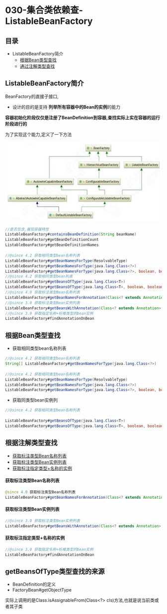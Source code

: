 # 030-集合类依赖查-ListableBeanFactory

## 目录

- ListableBeanFactory简介
  - [根据Bean类型查找](#根据Bean类型查找)
  - [通过注解类型查找](#通过注解类型查找)

## ListableBeanFactory简介

BeanFactory的直接子接口, 

- 设计的目的是支持 **列举所有容器中的Bean的实例**的能力

**容器初始化阶段仅仅是注册了BeanDefinition到容器,查找实际上实在容器的运行阶段进行的**

为了实现这个能力,定义了一下方法

![image-20200917212321381](../../assets/image-20200917212321381.png)

```java
//是否包含,展现容器特性
ListableBeanFactory#containsBeanDefinition(String beanName)
ListableBeanFactory#getBeanDefinitionCount
ListableBeanFactory#getBeanDefinitionNames

//@since 4.2 获取相同类型bean名称列表
ListableBeanFactory#getBeanNamesForType(ResolvableType)
ListableBeanFactory#getBeanNamesForType(java.lang.Class<?>)
ListableBeanFactory#getBeanNamesForType(java.lang.Class<?>, boolean, boolean)
//@since 4.2 获取相同类型bean列表
ListableBeanFactory#getBeansOfType(java.lang.Class<T>)
ListableBeanFactory#getBeansOfType(java.lang.Class<T>, boolean, boolean)
//@since 4.0 获取标注类型Bean名称列表
ListableBeanFactory#getBeanNamesForAnnotation(Class<? extends Annotation> annotationType);
//@since 3.0 获取标注类型Bean实例列表
ListableBeanFactory#getBeansWithAnnotation(Class<? extends Annotation> annotationType)
//@since 3.0 获取指定名称+标椎类型的bean实例
ListableBeanFactory#findAnnotationOnBean
```

## 根据Bean类型查找

- 获取相同类型bean名称列表

```java
//@since 4.2 获取相同类型bean名称列表
String[] ListableBeanFactory#getBeanNamesForType(java.lang.Class<?>)
  
//@since 4.2 获取相同类型bean名称列表
ListableBeanFactory#getBeanNamesForType(ResolvableType)
ListableBeanFactory#getBeanNamesForType(java.lang.Class<?>)
ListableBeanFactory#getBeanNamesForType(java.lang.Class<?>, boolean, boolean)
```

- 获取同类型bean实例列

```java
//@since 4.2 获取相同类型bean名称列表

ListableBeanFactory#getBeansOfType(java.lang.Class<T>)
ListableBeanFactory#getBeansOfType(java.lang.Class<T>, boolean, boolean)
```



## 根据注解类型查找

- [获取标注类型Bean名称列表](#获取标注类型Bean名称列表)
- [获取标注类型Bean实例列表](#获取标注类型Bean实例列表)
- [获取标注指定类型+名称的实例](#获取标注指定类型+名称的实例)

#### 获取标注类型Bean名称列表

```java
@since 4.0 获取标注类型Bean名称列表
ListableBeanFactory#getBeanNamesForAnnotation(Class<? extends Annotation> annotationType);
```

#### 获取标注类型Bean实例列表

```java
//@since 3.0 获取标注类型Bean实例列表
ListableBeanFactory#getBeansWithAnnotation(Class<? extends Annotation> annotationType)
```

#### 获取标注指定类型+名称的实例

```java
//@since 3.0 获取指定名称+标椎类型的bean实例
ListableBeanFactory#findAnnotationOnBean
```

## getBeansOfType类型查找的来源

- BeanDefinition的定义
- FactoryBean#getObjectType

实际上调用的是Class.isAssignableFrom(Class<?> cls)方法,也就是说当前类或者其子类

